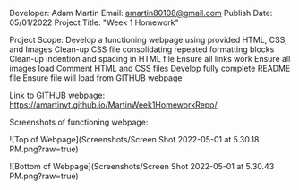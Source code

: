 Developer: Adam Martin
Email: amartin80108@gmail.com
Publish Date: 05/01/2022
Project Title: "Week 1 Homework"

Project Scope: 
    Develop a functioning webpage using provided HTML, CSS, and Images
    Clean-up CSS file consolidating repeated formatting blocks
    Clean-up indention and spacing in HTML file
    Ensure all links work
    Ensure all images load
    Comment HTML and CSS files
    Develop fully complete README file
    Ensure file will load from GITHUB webpage

Link to GITHUB webpage: https://amartinvt.github.io/MartinWeek1HomeworkRepo/

Screenshots of functioning webpage:

![Top of Webpage](Screenshots/Screen Shot 2022-05-01 at 5.30.18 PM.png?raw=true)

![Bottom of Webpage](Screenshots/Screen Shot 2022-05-01 at 5.30.43 PM.png?raw=true)
